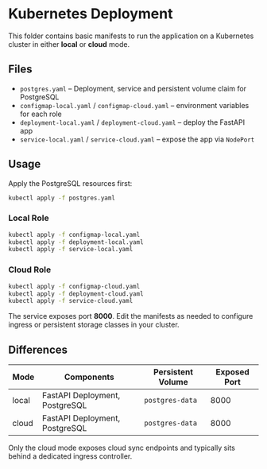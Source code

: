 # Kubernetes Deployment

This folder contains basic manifests to run the application on a Kubernetes cluster in either **local** or **cloud** mode.

## Files

- `postgres.yaml` – Deployment, service and persistent volume claim for PostgreSQL
- `configmap-local.yaml` / `configmap-cloud.yaml` – environment variables for each role
- `deployment-local.yaml` / `deployment-cloud.yaml` – deploy the FastAPI app
- `service-local.yaml` / `service-cloud.yaml` – expose the app via `NodePort`

## Usage

Apply the PostgreSQL resources first:

```bash
kubectl apply -f postgres.yaml
```

### Local Role

```bash
kubectl apply -f configmap-local.yaml
kubectl apply -f deployment-local.yaml
kubectl apply -f service-local.yaml
```

### Cloud Role

```bash
kubectl apply -f configmap-cloud.yaml
kubectl apply -f deployment-cloud.yaml
kubectl apply -f service-cloud.yaml
```

The service exposes port **8000**. Edit the manifests as needed to configure ingress or persistent storage classes in your cluster.

## Differences

| Mode  | Components                              | Persistent Volume | Exposed Port |
|-------|-----------------------------------------|-------------------|--------------|
| local | FastAPI Deployment, PostgreSQL          | `postgres-data`   | 8000         |
| cloud | FastAPI Deployment, PostgreSQL          | `postgres-data`   | 8000         |

Only the cloud mode exposes cloud sync endpoints and typically sits behind a dedicated ingress controller.
